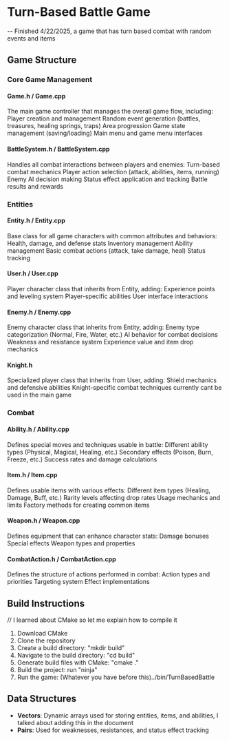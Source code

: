 # Turn-Based Battle Game

-- Finished 4/22/2025, a game that has turn based combat with random events and items

## Game Structure

### Core Game Management

#### Game.h / Game.cpp
The main game controller that manages the overall game flow, including:
  Player creation and management
  Random event generation (battles, treasures, healing springs, traps)
  Area progression
  Game state management (saving/loading)
  Main menu and game menu interfaces

#### BattleSystem.h / BattleSystem.cpp
Handles all combat interactions between players and enemies:
  Turn-based combat mechanics
  Player action selection (attack, abilities, items, running)
  Enemy AI decision making
  Status effect application and tracking
  Battle results and rewards

### Entities

#### Entity.h / Entity.cpp
Base class for all game characters with common attributes and behaviors:
  Health, damage, and defense stats
  Inventory management
  Ability management
  Basic combat actions (attack, take damage, heal)
  Status tracking

#### User.h / User.cpp
Player character class that inherits from Entity, adding:
  Experience points and leveling system
  Player-specific abilities
  User interface interactions

#### Enemy.h / Enemy.cpp
Enemy character class that inherits from Entity, adding:
  Enemy type categorization (Normal, Fire, Water, etc.)
  AI behavior for combat decisions
  Weakness and resistance system
  Experience value and item drop mechanics

#### Knight.h
Specialized player class that inherits from User, adding:
  Shield mechanics and defensive abilities
  Knight-specific combat techniques
  currently cant be used in the main game

### Combat

#### Ability.h / Ability.cpp
Defines special moves and techniques usable in battle:
  Different ability types (Physical, Magical, Healing, etc.)
  Secondary effects (Poison, Burn, Freeze, etc.)
  Success rates and damage calculations


#### Item.h / Item.cpp
Defines usable items with various effects:
  Different item types (Healing, Damage, Buff, etc.)
  Rarity levels affecting drop rates
  Usage mechanics and limits
  Factory methods for creating common items

#### Weapon.h / Weapon.cpp
Defines equipment that can enhance character stats:
  Damage bonuses
  Special effects
  Weapon types and properties

#### CombatAction.h / CombatAction.cpp
Defines the structure of actions performed in combat:
  Action types and priorities
  Targeting system
  Effect implementations


## Build Instructions
// I learned about CMake so let me explain how to compile it
1. Download CMake
2. Clone the repository
3. Create a build directory: "mkdir build"
4. Navigate to the build directory: "cd build"
5. Generate build files with CMake: "cmake ."
6. Build the project: run "ninja"
7. Run the game: (Whatever you have before this)../bin/TurnBasedBattle



## Data Structures

- **Vectors**: Dynamic arrays used for storing entities, items, and abilities, I talked about adding this in the document
- **Pairs**: Used for weaknesses, resistances, and status effect tracking

